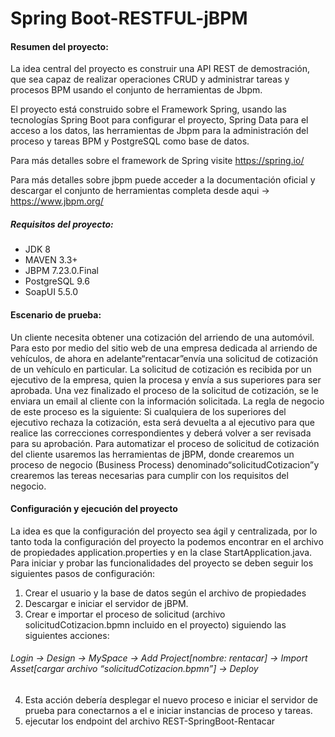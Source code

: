 # Spring Boot-RESTFUL-jBPM

#### Resumen del proyecto:
La idea central del proyecto es construir una API REST de demostración, que sea capaz de realizar operaciones CRUD y administrar tareas y procesos BPM usando el conjunto de herramientas de Jbpm. 

El proyecto está construido sobre el Framework Spring, usando las tecnologías Spring Boot para configurar el proyecto, Spring Data para el acceso a los datos, las herramientas de Jbpm para la administración del proceso y tareas BPM y PostgreSQL como base de datos.

Para más detalles sobre el framework de Spring visite https://spring.io/

Para más detalles sobre jbpm puede acceder a la documentación oficial y  descargar el conjunto de herramientas completa desde aqui -> https://www.jbpm.org/

##### Requisitos del proyecto:
-	JDK 8 
-	MAVEN 3.3+
-	JBPM 7.23.0.Final
-	PostgreSQL 9.6
-	SoapUI 5.5.0

#### Escenario de prueba:
Un cliente necesita obtener una cotización del arriendo de una automóvil. Para esto por medio del sitio web de una empresa dedicada al arriendo de vehículos, de ahora en adelante“rentacar”envía una solicitud de cotización de un vehículo en particular. La solicitud de cotización es recibida por un ejecutivo de la empresa, quien la procesa y envía a sus superiores para ser aprobada. Una vez finalizado el proceso de la solicitud de cotización, se le enviara un email al cliente con la información solicitada. 
La regla de negocio de este proceso es la siguiente: 
Si cualquiera de los superiores del ejecutivo rechaza la cotización, esta será devuelta a al ejecutivo para que realice las correcciones correspondientes y deberá volver a ser revisada para su aprobación.
Para automatizar el proceso de solicitud de cotización del cliente usaremos las herramientas de jBPM, donde crearemos un proceso de negocio (Business Process) denominado“solicitudCotizacion”y crearemos las tereas necesarias para cumplir con los requisitos del negocio.

#### Configuración y ejecución del proyecto
La idea es que la configuración del proyecto sea ágil y centralizada, por lo tanto toda la configuración del proyecto la podemos encontrar en el archivo de propiedades application.properties y en la clase StartApplication.java. 
Para iniciar y probar las funcionalidades del proyecto se deben seguir los siguientes pasos de configuración:
1. 	Crear el usuario y la base de datos según el archivo de propiedades
2. 	Descargar e iniciar el servidor de jBPM.
3. 	Crear e importar el proceso de solicitud (archivo solicitudCotizacion.bpmn incluido en el proyecto) siguiendo las siguientes acciones:

###### Login -> Design -> MySpace -> Add Project[nombre: rentacar] -> Import Asset[cargar archivo “solicitudCotizacion.bpmn”] -> Deploy

4. Esta acción debería desplegar el nuevo proceso e iniciar el servidor de prueba para conectarnos a el e iniciar instancias de proceso y tareas.
5.  ejecutar los endpoint del archivo REST-SpringBoot-Rentacar
